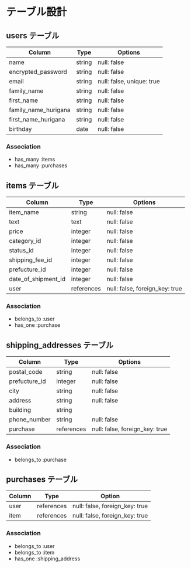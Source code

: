 # テーブル設計


## users テーブル

| Column               | Type   | Options                   |
| -------------------- | ------ | ------------------------- |
| name                 | string | null: false               |
| encrypted_password   | string | null: false               |
| email                | string | null: false, unique: true |
| family_name          | string | null: false               |
| first_name           | string | null: false               |
| family_name_hurigana | string | null: false               |
| first_name_hurigana  | string | null: false               |
| birthday             | date   | null: false               |

### Association

- has_many :items
- has_many :purchases

## items テーブル
| Column              | Type       | Options                        |
| ------------------- | ---------- | ------------------------------ |
| item_name           | string     | null: false                    |
| text                | text       | null: false                    | 
| price               | integer    | null: false                    |
| category_id         | integer    | null: false                    |
| status_id           | integer    | null: false                    | 
| shipping_fee_id     | integer    | null: false                    |
| prefucture_id       | integer    | null: false                    |
| date_of_shipment_id | integer    | null: false                    |
| user                | references | null: false, foreign_key: true |

### Association

- belongs_to :user
- has_one :purchase

## shipping_addresses テーブル
| Column        | Type       | Options                        |
| ------------- | ---------- | ------------------------------ |
| postal_code   | string     | null: false                    |
| prefucture_id | integer    | null: false                    |
| city          | string     | null: false                    |
| address       | string     | null: false                    | 
| building      | string     |                                |
| phone_number  | string     | null: false                    |
| purchase      | references | null: false, foreign_key: true |

### Association

- belongs_to :purchase

## purchases テーブル
| Column           | Type       | Option                         |
| ---------------- | ---------- | ------------------------------ |
| user             | references | null: false, foreign_key: true |
| item             | references | null: false, foreign_key: true |

### Association

- belongs_to :user
- belongs_to :item
- has_one :shipping_address